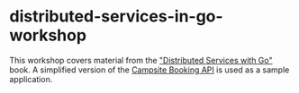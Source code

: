 # distributed-services-in-go-workshop

This workshop covers material from the ["Distributed Services with Go"](https://www.amazon.ca/Distributed-Services-Go-Reliable-Maintainable/dp/1680507605) book. A simplified version of the [Campsite Booking API](https://github.com/igor-baiborodine/campsite-booking) is used as a sample application.
